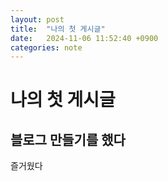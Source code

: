 ```yaml
---
layout: post
title:  "나의 첫 게시글"
date:   2024-11-06 11:52:40 +0900
categories: note
---
```

# 나의 첫 게시글
## 블로그 만들기를 했다
즐거웠다